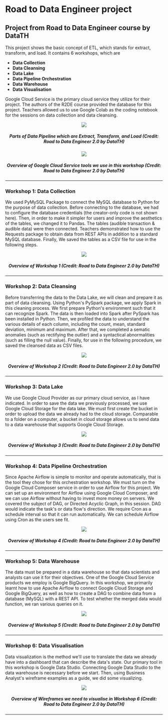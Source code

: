 # Road to Data Engineer project
## Project from Road to Data Engineer course by DataTH


This project shows the basic concept of ETL, which stands for extract, transform, and load. It contains 6 workshops, which are

* **Data Collection**
* **Data Cleansing**
* **Data Lake**
* **Data Pipeline Orchestration**
* **Data Warehouse**
* **Data Visualisation**


Google Cloud Service is the primary cloud service they utilize for their project. The authors of the R2DE course provided the database for this project. Teachers allowed us to use Google Colab as the coding notebook for the sessions on data collection and data cleansing.

<p align="center">
<img src="https://github.com/ChayaNiyom/road-2-data-engineer-prj/blob/main/ETL.jpg"/>
</p>

<h5 align="center"> Parts of Data Pipeline which are Extract, Transform, and Load (Credit: Road to Data Engineer 2.0 by DataTH) </h5>

<p align="center">
<img src="https://github.com/ChayaNiyom/road-2-data-engineer-prj/blob/main/Overall_Workshop.jpg"/>
</p>

<h5 align="center"> Overview of Google Cloud Service tools we use in this workshop (Credit: Road to Data Engineer 2.0 by DataTH) </h5>

---

### Workshop 1: Data Collection
We used PyMySQL Package to connect the MySQL database to Python for the purpose of data collection. Before connecting to the database, we had to configure the database credentials (the creator-only code is not shown here).
Then, in order to make it simpler for users and improve the aesthetics of the tables, we changed it to Pandas. The tables (audible transaction & audible data) were then connected.
Teachers demonstrated how to use the Requests package to obtain data from REST APIs in addition to a standard MySQL database.
Finally, We saved the tables as a CSV file for use in the following steps.

<p align="center">
<img src="https://github.com/ChayaNiyom/road-2-data-engineer-prj/blob/main/Workshop1_Description.jpg"/>
</p>

<h5 align="center"> Overview of Workshop 1 (Credit: Road to Data Engineer 2.0 by DataTH) </h5>


---

### Workshop 2: Data Cleansing
Before transferring the data to the Data Lake, we will clean and prepare it as part of data cleansing. Using Python's PySpark package, we apply Spark in this cleaning process.
We first prepare Python's environment such that it can recognize Spark. The data is then loaded into Spark after PySpark has been installed in Python. Then, we profiled the data to understand the various details of each column, including the count, mean, standard deviation, minimum and maximum. After that, we completed a sematic anomalies (such as rectifying the outlier) and a syntactical abnormalities (such as filling the null value). Finally, for use in the following procedure, we saved the cleansed data as CSV files.

<p align="center">
<img src="https://github.com/ChayaNiyom/road-2-data-engineer-prj/blob/main/Workshop2_Description.jpg"/>
</p>

<h5 align="center"> Overview of Workshop 2 (Credit: Road to Data Engineer 2.0 by DataTH) </h5>


---

### Workshop 3: Data Lake
We use Google Cloud Provider as our primary cloud service, as I have indicated. In order to save the data we previously processed, we use Google Cloud Storage for the data lake. 
We must first create the bucket in order to upload the data we already had to the cloud storage. Comparable to a folder on a computer, a bucket in cloud storage allows us to send data to a data warehouse that supports Google Cloud Storage.

<p align="center">
<img src="https://github.com/ChayaNiyom/road-2-data-engineer-prj/blob/main/Workshop3_Description.jpg"/>
</p>

<h5 align="center"> Overview of Workshop 3 (Credit: Road to Data Engineer 2.0 by DataTH) </h5>


---

### Workshop 4: Data Pipeline Orchestration
Since Apache Airflow is simple to monitor and operate automatically, that is the tool they chose for this orchestration workshop. We must turn on the Google Cloud Composer service in order to use Airflow for this project. We can set up an environment for Airflow using Google Cloud Composer, and we can use Airflow without having to invest more money on servers. We covered the subject of DAG, or Directed Acyclic Graph, in this session. DAG would indicate the task's or data flow's direction. We require Cron as a schedule interval so that it can run automatically. We can schedule Airflow using Cron as the users see fit.

<p align="center">
<img src="https://github.com/ChayaNiyom/road-2-data-engineer-prj/blob/main/Workshop4_Description.jpg"/>
</p>

<h5 align="center"> Overview of Workshop 4 (Credit: Road to Data Engineer 2.0 by DataTH) </h5>


---

### Workshop 5: Data Warehouse
The data must be prepared in a data warehouse so that data scientists and analysts can use it for their objectives. One of the Google Cloud Service products we employ is Google BigQuery. In this workshop, we primarily learnt how to use Apache Airflow to connect Google Cloud Storage and Google BigQuery, as well as how to create a DAG to combine data from a database (MySQL) with a REST API. To test whether the merged data would function, we ran various queries on it.

<p align="center">
<img src="https://github.com/ChayaNiyom/road-2-data-engineer-prj/blob/main/Workshop5_Description.jpg"/>
</p>

<h5 align="center"> Overview of Workshop 5 (Credit: Road to Data Engineer 2.0 by DataTH) </h5>


---

### Workshop 6: Data Visualisation 
Data visualization is the method we'll use to translate the data we already have into a dashboard that can describe the data's state. Our primary tool in this workshop is Google Data Studio. Connecting Google Data Studio to the data warehouse is necessary before we start. Then, using Business Analyst's wireframe examples as a guide, we did some visualizing.

<p align="center">
<img src="https://github.com/ChayaNiyom/road-2-data-engineer-prj/blob/main/Workshop6_Wireframe.jpg"/>
</p>

<h5 align="center"> Overview of Wireframes we need to visualise in Workshop 6 (Credit: Road to Data Engineer 2.0 by DataTH) </h5>


---
